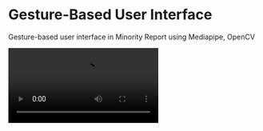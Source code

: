 # Gesture-Based User Interface

Gesture-based user interface in Minority Report using Mediapipe, OpenCV

![](result.mp4)
